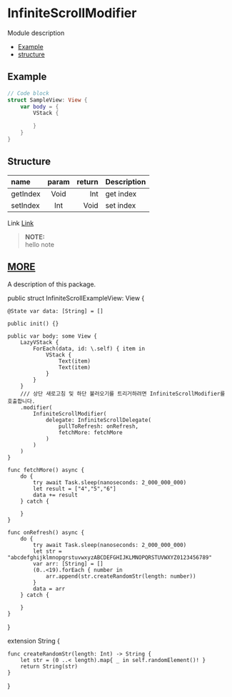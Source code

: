 # InfiniteScrollModifier

Module description

- [Example](#example)
- [structure](#structure)

## Example

``` Swift
// Code block
struct SampleView: View {
    var body = {
        VStack {

        }
    }
}
```

## Structure

| name | param | return | Description |
| :--- | :---: | ---: | --- |
| getIndex | Void | Int | get index |
| setIndex | Int | Void | set index |


Link [Link](https://google.com)

> **NOTE:** \
hello note 


## [MORE](/Documentation/InfiniteScrollModifier/Home.md)


A description of this package.


public struct InfiniteScrollExampleView: View {
    
    @State var data: [String] = []
    
    public init() {}
    
    public var body: some View {
        LazyVStack {
            ForEach(data, id: \.self) { item in
                VStack {
                    Text(item)
                    Text(item)
                }
            }
        }
        /// 상단 새로고침 및 하단 불러오기를 트리거하려면 InfiniteScrollModifier를 호출합니다.
        .modifier(
            InfiniteScrollModifier(
                delegate: InfiniteScrollDelegate(
                    pullToRefresh: onRefresh,
                    fetchMore: fetchMore
                )
            )
        )
    }
    
    func fetchMore() async {
        do {
            try await Task.sleep(nanoseconds: 2_000_000_000)
            let result = ["4","5","6"]
            data += result
        } catch {
            
        }
    }
    
    func onRefresh() async {
        do {
            try await Task.sleep(nanoseconds: 2_000_000_000)
            let str = "abcdefghijklmnopqrstuvwxyzABCDEFGHIJKLMNOPQRSTUVWXYZ0123456789"
            var arr: [String] = []
            (0..<19).forEach { number in
                arr.append(str.createRandomStr(length: number))
            }
            data = arr
        } catch {
            
        }
    }
}

extension String {
    
    func createRandomStr(length: Int) -> String {
        let str = (0 ..< length).map{ _ in self.randomElement()! }
        return String(str)
    }
    
}
